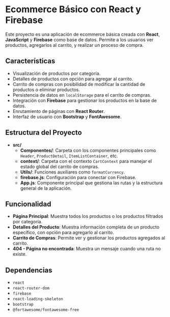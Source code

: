 # Ecommerce Básico con React y Firebase

Este proyecto es una aplicación de ecommerce básica creada con **React**, **JavaScript** y **Firebase** como base de datos. Permite a los usuarios ver productos, agregarlos al carrito, y realizar un proceso de compra.

## Características

- Visualización de productos por categoría.
- Detalles de productos con opción para agregar al carrito.
- Carrito de compras con posibilidad de modificar la cantidad de productos o eliminar productos.
- Persistencia de datos en `localStorage` para el carrito de compras.
- Integración con **Firebase** para gestionar los productos en la base de datos.
- Enrutamiento de páginas con **React Router**.
- Interfaz de usuario con **Bootstrap** y **FontAwesome**.

## Estructura del Proyecto

- **src/**
  - **Componentes/**: Carpeta con los componentes principales como `Header`, `ProductDetail`, `ItemListContainer`, etc.
  - **context/**: Carpeta con el contexto `CartContext` para manejar el estado global del carrito de compras.
  - **Utils/**: Funciones auxiliares como `formatCurrency`.
  - **firebase.js**: Configuración para conectar con Firebase.
  - **App.js**: Componente principal que gestiona las rutas y la estructura general de la aplicación.

## Funcionalidad

- **Página Principal**: Muestra todos los productos o los productos filtrados por categoría.
- **Detalles del Producto**: Muestra información completa de un producto específico, con opción para agregarlo al carrito.
- **Carrito de Compras**: Permite ver y gestionar los productos agregados al carrito.
- **404 - Página no encontrada**: Muestra un mensaje cuando una ruta no existe.

## Dependencias

- `react`
- `react-router-dom`
- `firebase`
- `react-loading-skeleton`
- `bootstrap`
- `@fortawesome/fontawesome-free`
